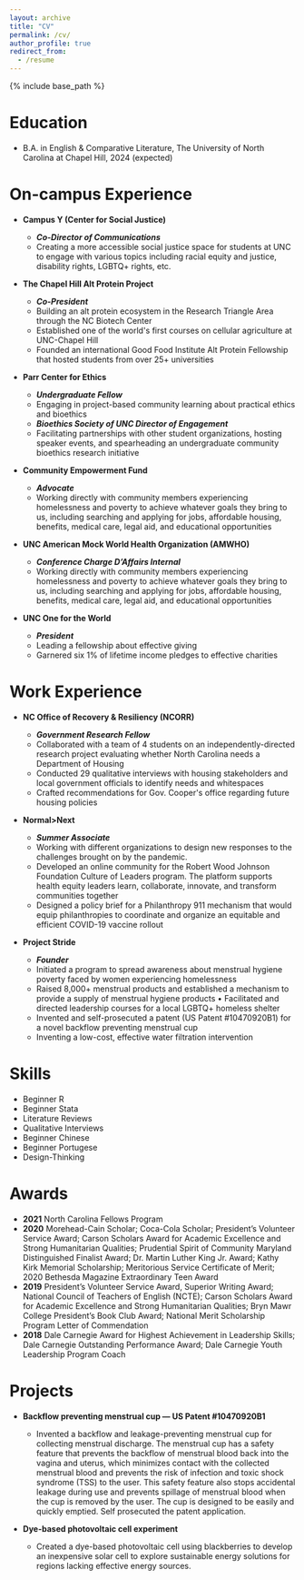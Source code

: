 ```yaml
---
layout: archive
title: "CV"
permalink: /cv/
author_profile: true
redirect_from:
  - /resume
---
```


{% include base_path %}

Education
======
* B.A. in English & Comparative Literature, The University of North Carolina at Chapel Hill, 2024 (expected)

On-campus Experience
======
* **Campus Y (Center for Social Justice)**
  * ***Co-Director of Communications***
   * Creating a more accessible social justice space for students at UNC to engage with various topics including racial equity and justice, disability  rights, LGBTQ+ rights, etc. 

* **The Chapel Hill Alt Protein Project**
  * ***Co-President***
   * Building an alt protein ecosystem in the Research Triangle Area through the NC Biotech Center
   * Established one of the world's first courses on cellular agriculture at UNC-Chapel Hill 
   * Founded an international Good Food Institute Alt Protein Fellowship that hosted students from over 25+ universities

* **Parr Center for Ethics**
  * ***Undergraduate Fellow***
   * Engaging in project-based community learning about practical ethics and bioethics
  * ***Bioethics Society of UNC Director of Engagement***
   * Facilitating partnerships with other student organizations, hosting speaker events, and spearheading an undergraduate community bioethics research initiative 

* **Community Empowerment Fund**
  * ***Advocate***
   * Working directly with community members experiencing homelessness and poverty to achieve whatever goals they bring to us, including searching and applying for jobs, affordable housing, benefits, medical care, legal aid, and educational opportunities 

* **UNC American Mock World Health Organization (AMWHO)**
  * ***Conference Charge D’Affairs Internal***
   * Working directly with community members experiencing homelessness and poverty to achieve whatever goals they bring to us, including searching and applying for jobs, affordable housing, benefits, medical care, legal aid, and educational opportunities 

* **UNC One for the World**
  * ***President***
   * Leading a fellowship about effective giving
   * Garnered six 1% of lifetime income pledges to effective charities

Work Experience
======
* **NC Office of Recovery & Resiliency (NCORR)**
  * ***Government Research Fellow***
   * Collaborated with a team of 4 students on an independently-directed research project evaluating whether North Carolina needs a Department of Housing
   * Conducted 29 qualitative interviews with housing stakeholders and local government officials to identify needs and whitespaces
   * Crafted recommendations for Gov. Cooper's office regarding future housing policies
  
* **Normal>Next**
  * ***Summer Associate***
   * Working with different organizations to design new responses to the challenges brought on by the pandemic. 
   * Developed an online community for the Robert Wood Johnson Foundation Culture of Leaders program. The platform supports health equity leaders learn, collaborate, innovate, and transform communities together
   * Designed a policy brief for a Philanthropy 911 mechanism that would equip philanthropies to coordinate and organize an equitable and efficient COVID-19 vaccine rollout

* **Project Stride**
  * ***Founder***
   * Initiated a program to spread awareness about menstrual hygiene poverty faced by women experiencing homelessness
   * Raised 8,000+ menstrual products and established a mechanism to provide a supply of menstrual hygiene products • Facilitated and directed leadership courses for a local LGBTQ+ homeless shelter 
   * Invented and self-prosecuted a patent (US Patent #10470920B1) for a novel backflow preventing menstrual cup 
   * Inventing a low-cost, effective water filtration intervention

Skills
======
* Beginner R
* Beginner Stata
* Literature Reviews
* Qualitative Interviews
* Beginner Chinese
* Beginner Portugese
* Design-Thinking

Awards
======
* **2021** North Carolina Fellows Program 
* **2020** Morehead-Cain Scholar; Coca-Cola Scholar; President’s Volunteer Service Award; Carson Scholars Award for Academic Excellence and Strong Humanitarian Qualities; Prudential Spirit of Community Maryland Distinguished Finalist Award; Dr. Martin Luther King Jr. Award; Kathy Kirk Memorial Scholarship; Meritorious Service Certificate of Merit; 2020 Bethesda Magazine Extraordinary Teen Award 
* **2019** President’s Volunteer Service Award, Superior Writing Award; National Council of Teachers of English (NCTE); Carson Scholars Award for Academic Excellence and Strong Humanitarian Qualities; Bryn Mawr College President’s Book Club Award; National Merit Scholarship Program Letter of Commendation 
* **2018** Dale Carnegie Award for Highest Achievement in Leadership Skills; Dale Carnegie Outstanding Performance Award; Dale Carnegie Youth Leadership Program Coach 
  
Projects
======
* **Backflow preventing menstrual cup — US Patent #10470920B1**
   * Invented a backflow and leakage-preventing menstrual cup for collecting menstrual discharge. The menstrual cup has a safety feature that prevents the backflow of menstrual blood back into the vagina and uterus, which minimizes contact with the collected menstrual blood and prevents the risk of infection and toxic shock syndrome (TSS) to the user. This safety feature also stops accidental leakage during use and prevents spillage of menstrual blood when the cup is removed by the user. The cup is designed to be easily and quickly emptied. Self prosecuted the patent application.

* **Dye-based photovoltaic cell experiment**
   * Created a dye-based photovoltaic cell using blackberries to develop an inexpensive solar cell to explore sustainable energy solutions for regions lacking effective energy sources.
